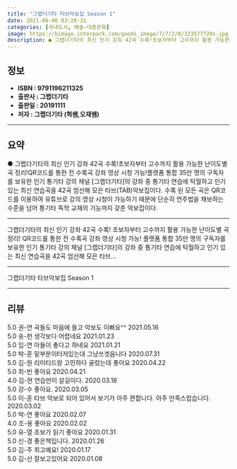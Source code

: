 ```yaml
---
title: "그랩더기타 타브악보집 Season 1"
date: 2021-06-06 03:20:31
categories: [국내도서, 예술-대중문화]
image: https://bimage.interpark.com/goods_image/7/7/2/0/323577720s.jpg
description: ● 그랩더기타의 최신 인기 강좌 42곡 수록!초보자부터 고수까지 활용 가능한 난이도별 곡 정리!QR코드를 통한 전 수록곡 강좌 영상 시청 가능!플랫폼 통합 35만 명의 구독자를 보유한 인기 통기타 강의 채널 [그랩더기타]의 강좌 중 통기타 연습에 탁월하고 인기 있는 최신 연습곡을 42
---
```


## **정보**

- **ISBN : 9791196211325**
- **출판사 : 그랩더기타**
- **출판일 : 20191111**
- **저자 : 그랩더기타 (혁쌤,오재쌤)**

------



## **요약**

●  그랩더기타의 최신 인기 강좌 42곡 수록!초보자부터 고수까지 활용 가능한 난이도별 곡 정리!QR코드를 통한 전 수록곡 강좌 영상 시청 가능!플랫폼 통합 35만 명의 구독자를 보유한 인기 통기타 강의 채널 [그랩더기타]의 강좌 중 통기타 연습에 탁월하고 인기 있는 최신 연습곡을 42곡 엄선해 모은 타브(TAB)악보집이다. 수록 된 모든 곡은 QR코드를 이용하여 유튜브로 강의 영상 시청이 가능하기 때문에 단순히 연주법을 채보하는 수준을 넘어 통기타 독학 교재의 기능까지 갖춘 악보집이다.

------

그랩더기타의 최신 인기 강좌 42곡 수록!
초보자부터 고수까지 활용 가능한 난이도별 곡 정리!
QR코드를 통한 전 수록곡 강좌 영상 시청 가능!
플랫폼 통합 35만 명의 구독자를 보유한 인기 통기타 강의 채널 [그랩더기타]의 강좌 중 통기타 
연습에 탁월하고 인기 있는 최신 연습곡을 42곡 엄선해 모은 타브... 

------


그랩더기타 타브악보집 Season 1 

------


## **리뷰** 

5.0 권-연 곡들도 마음에 들고 악보도 이뻐요^^ 2021.05.16 <br/>5.0 송-헌 생각보다 어렵네요 2021.01.23 <br/>5.0 임-연 아들이 좋다고 하네요 2021.01.21 <br/>5.0 박-훈 밑부분이터저있는대 그냥쓰겟음니다 2020.07.31 <br/>5.0 김-원 리미티드랑 고민하다 골랐는데 좋아요 2020.04.22 <br/>5.0 최-빈 좋아요 2020.04.21 <br/>4.0 김-현 연습만이 살길이다.  2020.03.18 <br/>5.0 강-수 좋아요. 2020.03.05 <br/>5.0 이-훈 타브 악보로 되어 있어서 보기가 아주 편합니다.
아주 만족스럽습니다. 2020.03.02 <br/>5.0 박-연 좋아요 2020.02.07 <br/>4.0 조-용 좋아요 2020.02.02 <br/>5.0 유-열 초보가 읽기 좋아요 2020.01.31 <br/>5.0 신-경 좋은책입니다. 2020.01.26 <br/>5.0 김-주 최고예요! 2020.01.17 <br/>5.0 김-선 잘보고있어요 2020.01.08 <br/>